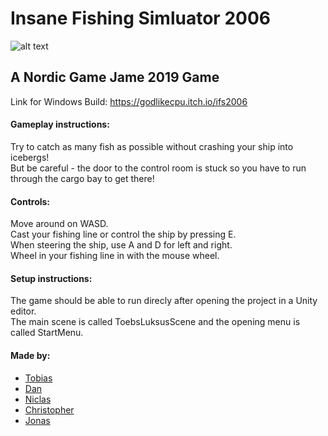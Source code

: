 
# Insane Fishing Simluator 2006
![alt text](https://github.com/axksel/A-Fishing-Game/blob/ToebsLuksusBranch/A%20Fishing%20Game/Assets/Logo_F%C3%A6rdig.png)
## A Nordic Game Jame 2019 Game

Link for Windows Build: https://godlikecpu.itch.io/ifs2006

#### Gameplay instructions:
Try to catch as many fish as possible without crashing your ship into icebergs!  
But be careful - the door to the control room is stuck so you have to run through the cargo bay to get there!

#### Controls:
Move around on WASD.  
Cast your fishing line or control the ship by pressing E.  
When steering the ship, use A and D for left and right.  
Wheel in your fishing line in with the mouse wheel.  

#### Setup instructions:
The game should be able to run direcly after opening the project in a Unity editor.  
The main scene is called ToebsLuksusScene and the opening menu is called StartMenu.

#### Made by:
- [Tobias]( https://github.com/Tobiasnm)
- [Dan]( https://github.com/godlikecpu)
- [Niclas]( https://github.com/Shuedoo)
- [Christopher]( https://instagram.com/detsodborg?igshid=1rw6ud44zil3k)
- [Jonas]( https://github.com/axksel)
